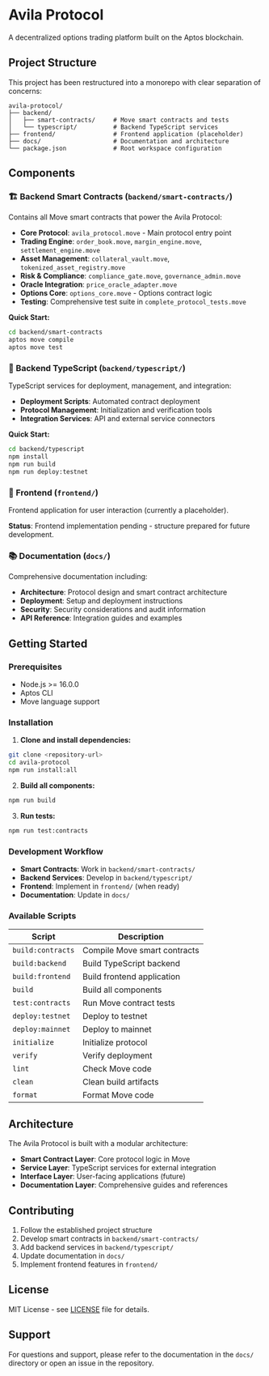 # Avila Protocol

A decentralized options trading platform built on the Aptos blockchain.

## Project Structure

This project has been restructured into a monorepo with clear separation of concerns:

```
avila-protocol/
├── backend/
│   ├── smart-contracts/     # Move smart contracts and tests
│   └── typescript/          # Backend TypeScript services
├── frontend/                # Frontend application (placeholder)
├── docs/                    # Documentation and architecture
└── package.json             # Root workspace configuration
```

## Components

### 🏗️ Backend Smart Contracts (`backend/smart-contracts/`)

Contains all Move smart contracts that power the Avila Protocol:

- **Core Protocol**: `avila_protocol.move` - Main protocol entry point
- **Trading Engine**: `order_book.move`, `margin_engine.move`, `settlement_engine.move`
- **Asset Management**: `collateral_vault.move`, `tokenized_asset_registry.move`
- **Risk & Compliance**: `compliance_gate.move`, `governance_admin.move`
- **Oracle Integration**: `price_oracle_adapter.move`
- **Options Core**: `options_core.move` - Options contract logic
- **Testing**: Comprehensive test suite in `complete_protocol_tests.move`

**Quick Start:**
```bash
cd backend/smart-contracts
aptos move compile
aptos move test
```

### 🔧 Backend TypeScript (`backend/typescript/`)

TypeScript services for deployment, management, and integration:

- **Deployment Scripts**: Automated contract deployment
- **Protocol Management**: Initialization and verification tools
- **Integration Services**: API and external service connectors

**Quick Start:**
```bash
cd backend/typescript
npm install
npm run build
npm run deploy:testnet
```

### 🎨 Frontend (`frontend/`)

Frontend application for user interaction (currently a placeholder).

**Status**: Frontend implementation pending - structure prepared for future development.

### 📚 Documentation (`docs/`)

Comprehensive documentation including:

- **Architecture**: Protocol design and smart contract architecture
- **Deployment**: Setup and deployment instructions
- **Security**: Security considerations and audit information
- **API Reference**: Integration guides and examples

## Getting Started

### Prerequisites

- Node.js >= 16.0.0
- Aptos CLI
- Move language support

### Installation

1. **Clone and install dependencies:**
```bash
git clone <repository-url>
cd avila-protocol
npm run install:all
```

2. **Build all components:**
```bash
npm run build
```

3. **Run tests:**
```bash
npm run test:contracts
```

### Development Workflow

- **Smart Contracts**: Work in `backend/smart-contracts/`
- **Backend Services**: Develop in `backend/typescript/`
- **Frontend**: Implement in `frontend/` (when ready)
- **Documentation**: Update in `docs/`

### Available Scripts

| Script | Description |
|--------|-------------|
| `build:contracts` | Compile Move smart contracts |
| `build:backend` | Build TypeScript backend |
| `build:frontend` | Build frontend application |
| `build` | Build all components |
| `test:contracts` | Run Move contract tests |
| `deploy:testnet` | Deploy to testnet |
| `deploy:mainnet` | Deploy to mainnet |
| `initialize` | Initialize protocol |
| `verify` | Verify deployment |
| `lint` | Check Move code |
| `clean` | Clean build artifacts |
| `format` | Format Move code |

## Architecture

The Avila Protocol is built with a modular architecture:

- **Smart Contract Layer**: Core protocol logic in Move
- **Service Layer**: TypeScript services for external integration
- **Interface Layer**: User-facing applications (future)
- **Documentation Layer**: Comprehensive guides and references

## Contributing

1. Follow the established project structure
2. Develop smart contracts in `backend/smart-contracts/`
3. Add backend services in `backend/typescript/`
4. Update documentation in `docs/`
5. Implement frontend features in `frontend/`

## License

MIT License - see [LICENSE](LICENSE) file for details.

## Support

For questions and support, please refer to the documentation in the `docs/` directory or open an issue in the repository.
